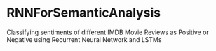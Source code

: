 # RNNForSemanticAnalysis
Classifying sentiments of different IMDB Movie Reviews as Positive or Negative using Recurrent Neural Network and LSTMs
